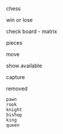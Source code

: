 chess


win or lose

 check board - matrix

pieces

move

show available

capture

removed

    pawn
    rook
    knight
    bishop
    king
    queen
